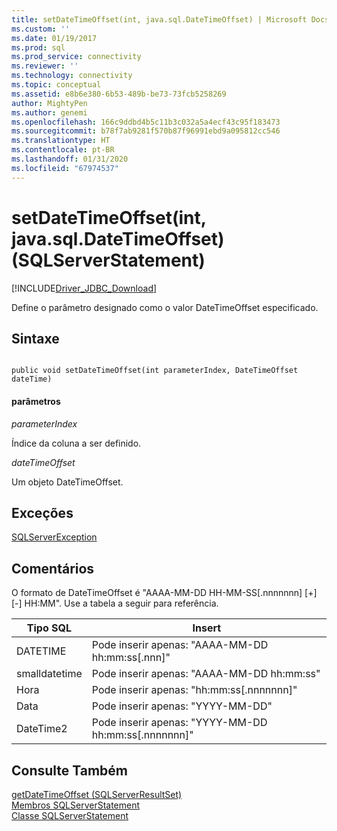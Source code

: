 ```yaml
---
title: setDateTimeOffset(int, java.sql.DateTimeOffset) | Microsoft Docs
ms.custom: ''
ms.date: 01/19/2017
ms.prod: sql
ms.prod_service: connectivity
ms.reviewer: ''
ms.technology: connectivity
ms.topic: conceptual
ms.assetid: e8b6e380-6b53-489b-be73-73fcb5258269
author: MightyPen
ms.author: genemi
ms.openlocfilehash: 166c9ddbd4b5c11b3c032a5a4ecf43c95f183473
ms.sourcegitcommit: b78f7ab9281f570b87f96991ebd9a095812cc546
ms.translationtype: HT
ms.contentlocale: pt-BR
ms.lasthandoff: 01/31/2020
ms.locfileid: "67974537"
---
```

# <a name="setdatetimeoffsetint-javasqldatetimeoffset-sqlserverstatement"></a>setDateTimeOffset(int, java.sql.DateTimeOffset) (SQLServerStatement)
[!INCLUDE[Driver_JDBC_Download](../../../includes/driver_jdbc_download.md)]

  Define o parâmetro designado como o valor DateTimeOffset especificado.  
  
## <a name="syntax"></a>Sintaxe  
  
```  
  
public void setDateTimeOffset(int parameterIndex, DateTimeOffset dateTime)  
```  
  
#### <a name="parameters"></a>parâmetros  
 *parameterIndex*  
  
 Índice da coluna a ser definido.  
  
 *dateTimeOffset*  
  
 Um objeto DateTimeOffset.  
  
## <a name="exceptions"></a>Exceções  
 [SQLServerException](../../../connect/jdbc/reference/sqlserverexception-class.md)  
  
## <a name="remarks"></a>Comentários  
 O formato de DateTimeOffset é "AAAA-MM-DD HH-MM-SS[.nnnnnnn] [+][-] HH:MM". Use a tabela a seguir para referência.  
  
|Tipo SQL|Insert|  
|--------------|------------|  
|DATETIME|Pode inserir apenas: "AAAA-MM-DD hh:mm:ss[.nnn]"|  
|smalldatetime|Pode inserir apenas: "AAAA-MM-DD hh:mm:ss"|  
|Hora|Pode inserir apenas: "hh:mm:ss[.nnnnnnn]"|  
|Data|Pode inserir apenas: "YYYY-MM-DD"|  
|DateTime2|Pode inserir apenas: "YYYY-MM-DD hh:mm:ss[.nnnnnnn]"|  
  
## <a name="see-also"></a>Consulte Também  
 [getDateTimeOffset &#40;SQLServerResultSet&#41;](../../../connect/jdbc/reference/getdatetimeoffset-sqlserverresultset.md)   
 [Membros SQLServerStatement](../../../connect/jdbc/reference/sqlserverstatement-members.md)   
 [Classe SQLServerStatement](../../../connect/jdbc/reference/sqlserverstatement-class.md)  
  
  
